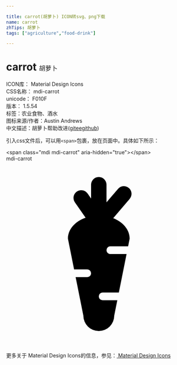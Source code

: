 ```yaml
---

title: carrot(胡萝卜) ICON转svg、png下载
name: carrot
zhTips: 胡萝卜
tags: ["agriculture","food-drink"]

---
```


# carrot  <small style="font-size: 60%;font-weight: 100">胡萝卜</small>


<div class="detail-page">
<p>
<span>
ICON库：
<span class="badge-secondary badge">Material Design Icons</span> 
</span>
<br/>
<span>
CSS名称：
<span class="badge-secondary badge">mdi-carrot</span> 
</span>
<br/>
<span>
unicode：
<span class="badge-secondary badge">F010F</span> 
<copy-btn content='F010F' btn-title=""></copy-btn>
<copy-btn :content='String.fromCodePoint(parseInt("F010F", 16))' btn-title="复制U"></copy-btn>
</span>
<br/>
<span>
版本：
<span class="badge-secondary badge">1.5.54</span> 
</span><br/><span>标签：<span class="badge-light badge"><router-link to="/tags/agriculture.html">农业</router-link></span><span class="badge-light badge"><router-link to="/tags/food-drink.html">食物、酒水</router-link></span></span>
<br/>
<span>图标来源/作者：<span class="badge-light badge">Austin Andrews</span></span> 
<br/>
<span class="zh-detail">中文描述：<span class="badge-primary badge">胡萝卜</span><span class="help-link"><span>帮助改进</span>(<a href="https://gitee.com/liuwave/icon-helper/edit/master/json/material/carrot.json" target="_blank" rel="noopener noreferrer">gitee</a><a href="https://github.com/liuwave/icon-helper/edit/master/json/material/carrot.json" target="_blank" rel="noopener noreferrer">github</a></span>)</span><br/>
</p>
</div>
<div class="alert alert-dark">
  <i class="mdi mdi-carrot mdi-48px"></i>
  <i class="mdi mdi-carrot mdi-36px"></i>
  <i class="mdi mdi-carrot mdi-24px"></i>
  <i class="mdi mdi-carrot mdi-18px"></i>
</div>
<div>
  <p>引入css文件后，可以用<code>&lt;span&gt;</code>包裹，放在页面中。具体如下所示：    
  </p>
  <div class="alert alert-primary" style="font-size: 14px">
    &lt;span class="mdi mdi-carrot" aria-hidden="true"&gt;&lt;/span&gt;
    <copy-btn content='<span class="mdi mdi-carrot" aria-hidden="true"></span>'></copy-btn>
  </div>
  <div class="alert alert-secondary">
    <i class="mdi mdi-carrot"
    style="font-size: 24px"
    aria-hidden="true"></i> mdi-carrot
    <copy-btn content="mdi-carrot" btn-title="复制图标名称"></copy-btn>
  </div>
</div>
<div id="svg" class="svg-wrap">
<svg xmlns="http://www.w3.org/2000/svg" viewBox="0 0 24 24"><path d="M16,10L15.8,11H13.5A0.5,0.5 0 0,0 13,11.5A0.5,0.5 0 0,0 13.5,12H15.6L14.6,17H12.5A0.5,0.5 0 0,0 12,17.5A0.5,0.5 0 0,0 12.5,18H14.4L14,20A2,2 0 0,1 12,22A2,2 0 0,1 10,20L9,15H10.5A0.5,0.5 0 0,0 11,14.5A0.5,0.5 0 0,0 10.5,14H8.8L8,10C8,8.8 8.93,7.77 10.29,7.29L8.9,5.28C8.59,4.82 8.7,4.2 9.16,3.89C9.61,3.57 10.23,3.69 10.55,4.14L11,4.8V3A1,1 0 0,1 12,2A1,1 0 0,1 13,3V5.28L14.5,3.54C14.83,3.12 15.47,3.07 15.89,3.43C16.31,3.78 16.36,4.41 16,4.84L13.87,7.35C15.14,7.85 16,8.85 16,10Z" /></svg>
</div>
<detail full-name='mdi-carrot'></detail>
    
<div><p>更多关于 Material Design Icons的信息，参见：<a target="_blank" href="https://iconhelper.cn/material.html"> Material Design Icons</a>
</p></div>
